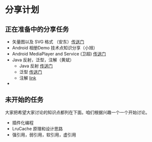 # 分享计划

## 正在准备中的分享任务

* 矢量图以及 SVG 格式 （安东）[传送门](articles/SVG.md)
* Android 相册Demo 技术点知识分享（小旭）
* Android MediaPlayer and Service (卫超) [传送门](articles/Android_MediaPlayer.md)
* Java 反射，泛型，注解（黄斌）
  * Java 反射 [传送门](articles/Java_reflect.md)
  * 泛型  [传送门](articles/Java_GenericType.md)
  * 注解 [link](articles/Java_Annotation.md)
* 

## 未开始的任务

大家把希望大家讨论的知识点都列在下面。咱们根据兴趣一个一个开始讨论。

* 插件化编程
* LruCache 原理和设计思路
* 强引用，弱引用，软引用，虚引用
